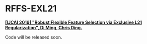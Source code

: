 # RFFS-EXL21

[**\[IJCAI 2019\] "Robust Flexible Feature Selection via Exclusive L21 Regularization", Di Ming, Chris Ding.**](https://www.ijcai.org/proceedings/2019/438) 

Code will be released soon.
